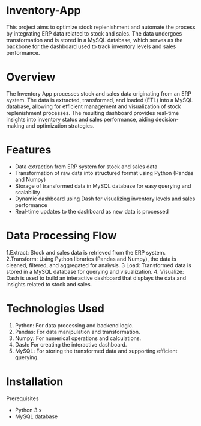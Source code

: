 # Inventory-App
This project aims to optimize stock replenishment and automate the process by integrating ERP data related to stock and sales. The data undergoes transformation and is stored in a MySQL database, which serves as the backbone for the dashboard used to track inventory levels and sales performance.

# Overview
The Inventory App processes stock and sales data originating from an ERP system. The data is extracted, transformed, and loaded (ETL) into a MySQL database, allowing for efficient management and visualization of stock replenishment processes. The resulting dashboard provides real-time insights into inventory status and sales performance, aiding decision-making and optimization strategies.

# Features
* Data extraction from ERP system for stock and sales data
* Transformation of raw data into structured format using Python (Pandas and Numpy)
* Storage of transformed data in MySQL database for easy querying and scalability
* Dynamic dashboard using Dash for visualizing inventory levels and sales performance
* Real-time updates to the dashboard as new data is processed

# Data Processing Flow
1.Extract: Stock and sales data is retrieved from the ERP system.
2.Transform: Using Python libraries (Pandas and Numpy), the data is cleaned, filtered, and aggregated for analysis.
3 Load: Transformed data is stored in a MySQL database for querying and visualization.
4. Visualize: Dash is used to build an interactive dashboard that displays the data and insights related to stock and sales.

# Technologies Used
1. Python: For data processing and backend logic.
2. Pandas: For data manipulation and transformation.
3. Numpy: For numerical operations and calculations.
4. Dash: For creating the interactive dashboard.
5. MySQL: For storing the transformed data and supporting efficient querying.

# Installation
Prerequisites
* Python 3.x
* MySQL database
